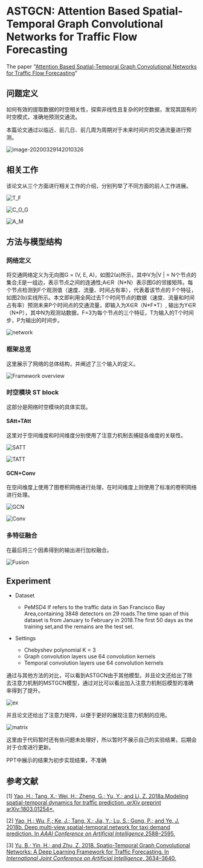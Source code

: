 # ASTGCN: Attention Based Spatial-Temporal Graph Convolutional Networks for Traffic Flow Forecasting

The paper "[Attention Based Spatial-Temporal Graph Convolutional Networks for Traffic Flow Forecasting]()"

## 问题定义

如何有效的提取数据的时空相关性，探索非线性且复杂的时空数据，发现其固有的时空模式，准确地预测交通流。

本篇论文通过以临近、前几日、前几周为周期对于未来时间片的交通流量进行预测。

![image-20200329142010326](C:\Users\14675\Desktop\ASTGCN-pytorch\ppt\images\problem_init.png)

## 相关工作

该论文从三个方面进行相关工作的介绍，分别列举了不同方面的前人工作进展。

![T_F](C:\Users\14675\Desktop\ASTGCN-pytorch\ppt\images\Traffic_forecasting.png)

![C_O_G](C:\Users\14675\Desktop\ASTGCN-pytorch\ppt\images\Convolution_on_graph.png)

![A_M](C:\Users\14675\Desktop\ASTGCN-pytorch\ppt\images\Attention_mechanism.png)

## 方法与模型结构

### 网络定义

将交通网络定义为无向图G = (V, E, A)，如图2(a)所示，其中V为|V | = N个节点的集合;E是一组边，表示节点之间的连通性;A∈R（N\*N）表示图G的邻接矩阵。每个节点检测到F个观测值（速度、流量、时间占有率），代表着该节点的 F个特征，如图2(b)实线所示。本文即利用全网过去T个时间节点的数据（速度、流量和时间占有率）预测未来P个时间点的交通流量，即输入为X∈R（N\*F\*T）, 输出为Y∈R（N\*P），其中N为观测站数据，F=3为每个节点的三个特征，T为输入的T个时间步，P为输出的时间步。

![network](C:\Users\14675\Desktop\ASTGCN-pytorch\ppt\images\network.png)

### 框架总览

这里展示了网络的总体结构，并阐述了三个输入的定义。

![Framework overview](C:\Users\14675\Desktop\ASTGCN-pytorch\ppt\images\framework_overview.png)

### 时空模块 ST block

这部分是网络时空模块的具体实现。

#### SAtt+TAtt

这里对于空间维度和时间维度分别使用了注意力机制去捕捉各维度的关联性。

![SATT](C:\Users\14675\Desktop\ASTGCN-pytorch\ppt\images\satt.png)

![TATT](C:\Users\14675\Desktop\ASTGCN-pytorch\ppt\images\tatt.png)

#### GCN+Conv

在空间维度上使用了图卷积网络进行处理，在时间维度上则使用了标准的卷积网络进行处理。

![GCN](C:\Users\14675\Desktop\ASTGCN-pytorch\ppt\images\gcn.png)

![Conv](C:\Users\14675\Desktop\ASTGCN-pytorch\ppt\images\Conv.png)

### 多特征融合

在最后将三个因素得到的输出进行加权融合。

![Fusion](C:\Users\14675\Desktop\ASTGCN-pytorch\ppt\images\fusion.png)

## Experiment

- Dataset

  - PeMSD4
    If refers to the traffic data in San Francisco Bay Area,containing 3848 detectors on 29 roads.The time  span of this dataset is from January to February in 2018.The first 50 days as the training set,and the remains are the test set.

- Settings
  
    - Chebyshev polynomial K = 3
    - Graph convolution layers use 64 convolution kernels
    - Temporal convolution layers use 64 convolution kernels
    

通过与其他方法的对比，可以看到ASTGCN由于其他模型。并且论文还给出了除去注意力机制的MSTGCN模型，通过对比可以看出加入注意力机制后模型的准确率得到了提升。

![ex](C:\Users\14675\Desktop\ASTGCN-pytorch\ppt\images\ex_picture.png)

并且论文还给出了注意力矩阵，以便于更好的展现注意力机制的应用。

![matrix](C:\Users\14675\Desktop\ASTGCN-pytorch\ppt\images\satt-matrix.png)

这里由于代码暂时还有些问题未处理好，所以暂时不展示自己的实验结果，后期会对于仓库进行更新。

PPT中展示的结果为初步实现结果，不准确

## 参考文献

[1] [Yao, H.; Tang, X.; Wei, H.; Zheng, G.; Yu, Y.; and Li, Z. 2018a.Modeling spatial-temporal dynamics for traffic prediction. *arXiv*  preprint arXiv:1803.01254*.](https://www.researchgate.net/profile/Huaxiu_Yao/publication/323570926_Modeling_Spatial-Temporal_Dynamics_for_Traffic_Prediction/links/5b1e23ea45851587f29f6a61/Modeling-Spatial-Temporal-Dynamics-for-Traffic-Prediction.pdf)

[2] [Yao, H.; Wu, F.; Ke, J.; Tang, X.; Jia, Y.; Lu, S.; Gong, P.; and Ye, J. 2018b. Deep multi-view spatial-temporal network for taxi demand prediction. In *AAAI Conference on Artificial Intelligence*,2588–2595.](https://www.aaai.org/ocs/index.php/AAAI/AAAI18/paper/viewPaper/16069)

[3] [Yu, B.; Yin, H.; and Zhu, Z. 2018. Spatio-Temporal Graph Convolutional Networks: A Deep Learning Framework for Traffic Forecasting. In *International Joint Conference on Artificial Intelligence*, 3634–3640.](https://arxiv.org/abs/1709.04875)

